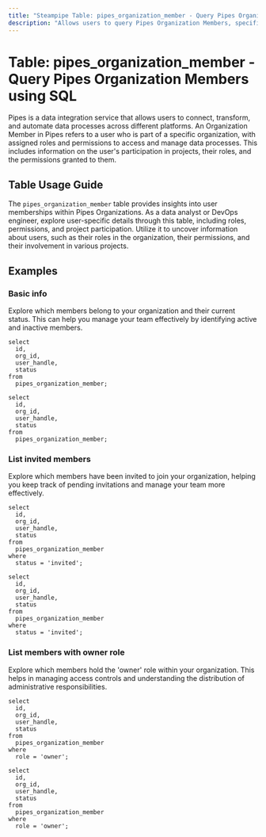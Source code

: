 ```yaml
---
title: "Steampipe Table: pipes_organization_member - Query Pipes Organization Members using SQL"
description: "Allows users to query Pipes Organization Members, specifically the membership details of users in an organization, providing insights into user roles, permissions, and participation in projects."
---
```


# Table: pipes_organization_member - Query Pipes Organization Members using SQL

Pipes is a data integration service that allows users to connect, transform, and automate data processes across different platforms. An Organization Member in Pipes refers to a user who is part of a specific organization, with assigned roles and permissions to access and manage data processes. This includes information on the user's participation in projects, their roles, and the permissions granted to them.

## Table Usage Guide

The `pipes_organization_member` table provides insights into user memberships within Pipes Organizations. As a data analyst or DevOps engineer, explore user-specific details through this table, including roles, permissions, and project participation. Utilize it to uncover information about users, such as their roles in the organization, their permissions, and their involvement in various projects.

## Examples

### Basic info
Explore which members belong to your organization and their current status. This can help you manage your team effectively by identifying active and inactive members.

```sql+postgres
select
  id,
  org_id,
  user_handle,
  status
from
  pipes_organization_member;
```

```sql+sqlite
select
  id,
  org_id,
  user_handle,
  status
from
  pipes_organization_member;
```

### List invited members
Explore which members have been invited to join your organization, helping you keep track of pending invitations and manage your team more effectively.

```sql+postgres
select
  id,
  org_id,
  user_handle,
  status
from
  pipes_organization_member
where
  status = 'invited';
```

```sql+sqlite
select
  id,
  org_id,
  user_handle,
  status
from
  pipes_organization_member
where
  status = 'invited';
```

### List members with owner role
Explore which members hold the 'owner' role within your organization. This helps in managing access controls and understanding the distribution of administrative responsibilities.

```sql+postgres
select
  id,
  org_id,
  user_handle,
  status
from
  pipes_organization_member
where
  role = 'owner';
```

```sql+sqlite
select
  id,
  org_id,
  user_handle,
  status
from
  pipes_organization_member
where
  role = 'owner';
```